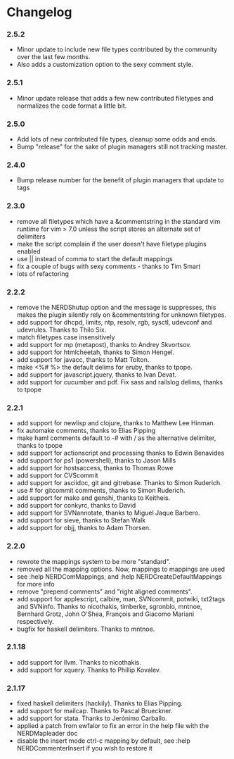 # Changelog

### 2.5.2

* Minor update to include new file types contributed by the community over the last few months.
* Also adds a customization option to the sexy comment style.

### 2.5.1

* Minor update release that adds a few new contributed filetypes and normalizes the code format a little bit.

### 2.5.0

* Add lots of new contributed file types, cleanup some odds and ends.
* Bump "release" for the sake of plugin managers still not tracking master.

### 2.4.0

* Bump release number for the benefit of plugin managers that update to tags

### 2.3.0

*  remove all filetypes which have a &commentstring in the standard vim runtime
for vim > 7.0 unless the script stores an alternate set of delimiters
*  make the script complain if the user doesn't have filetype plugins enabled
*  use |<Leader>| instead of comma to start the default mappings
*  fix a couple of bugs with sexy comments - thanks to Tim Smart
*  lots of refactoring

### 2.2.2

*  remove the NERDShutup option and the message is suppresses, this makes the plugin silently rely on &commentstring for unknown filetypes.
*  add support for dhcpd, limits, ntp, resolv, rgb, sysctl, udevconf and udevrules. Thanks to Thilo Six.
*  match filetypes case insensitively
*  add support for mp (metapost), thanks to Andrey Skvortsov.
*  add support for htmlcheetah, thanks to Simon Hengel.
*  add support for javacc, thanks to Matt Tolton.
*  make <%# %> the default delims for eruby, thanks to tpope.
*  add support for javascript.jquery, thanks to Ivan Devat.
*  add support for cucumber and pdf. Fix sass and railslog delims, thanks to tpope

### 2.2.1

*  add support for newlisp and clojure, thanks to Matthew Lee Hinman.
*  fix automake comments, thanks to Elias Pipping
*  make haml comments default to -# with / as the alternative delimiter, thanks to tpope
*  add support for actionscript and processing thanks to Edwin Benavides
*  add support for ps1 (powershell), thanks to Jason Mills
*  add support for hostsaccess, thanks to Thomas Rowe
*  add support for CVScommit
*  add support for asciidoc, git and gitrebase. Thanks to Simon Ruderich.
*  use # for gitcommit comments, thanks to Simon Ruderich.
*  add support for mako and genshi, thanks to Keitheis.
*  add support for conkyrc, thanks to David
*  add support for SVNannotate, thanks to Miguel Jaque Barbero.
*  add support for sieve, thanks to Stefan Walk
*  add support for objj, thanks to Adam Thorsen.

### 2.2.0

*  rewrote the mappings system to be more "standard".
*  removed all the mapping options. Now, mappings to <plug> mappings are used
*  see :help NERDComMappings, and :help NERDCreateDefaultMappings for more info
*  remove "prepend comments" and "right aligned comments".
*  add support for applescript, calbire, man, SVNcommit, potwiki, txt2tags and SVNinfo. Thanks to nicothakis, timberke, sgronblo, mntnoe, Bernhard Grotz, John O'Shea, François and Giacomo Mariani respectively.
*  bugfix for haskell delimiters. Thanks to mntnoe.

### 2.1.18

*  add support for llvm. Thanks to nicothakis.
*  add support for xquery. Thanks to Phillip Kovalev.

### 2.1.17

*  fixed haskell delimiters (hackily). Thanks to Elias Pipping.
*  add support for mailcap. Thanks to Pascal Brueckner.
*  add support for stata. Thanks to Jerónimo Carballo.
*  applied a patch from ewfalor to fix an error in the help file with the NERDMapleader doc
*  disable the insert mode ctrl-c mapping by default, see :help NERDCommenterInsert if you wish to restore it
